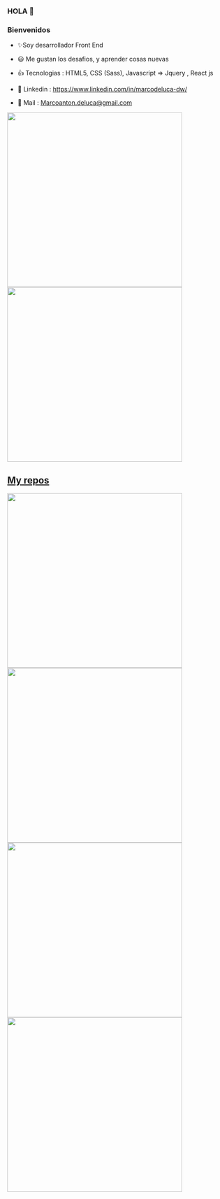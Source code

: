 ### HOLA 👋
###  Bienvenidos 


- ✨Soy desarrollador Front End

- :smiley: Me gustan los desafios, y aprender cosas nuevas 

- :+1: Tecnologias : HTML5, CSS (Sass), Javascript => Jquery  , React js

- :postbox: Linkedin : https://www.linkedin.com/in/marcodeluca-dw/

- :email: Mail : Marcoanton.deluca@gmail.com


<p align="left">
  <a href="https://github.com/antondelu"><img width="400" src="https://github-readme-stats.vercel.app/api?username=antondelu&show_icons=true&theme=react">
  <a href="https://github.com/antondelu"><img width="400" src="https://github-readme-stats.vercel.app/api/top-langs/?username=antondelu&langs_count=10&layout=compact&theme=react">
</p>
    
## My repos
    
<p align="left">
  
   <a href="https://github.com/antondelu/Tienda-on-line"><img width="400" src="https://github-readme-stats.vercel.app/api/pin/?username=antondelu&repo=Tienda-on-line&langs_count=5&theme=react">
  <a href="https://github.com/antondelu/Ecommerce"><img width="400" src="https://github-readme-stats.vercel.app/api/pin/?username=antondelu&card_height=300&&repo=Ecommerce&langs_count=5&layout=compact&theme=react">
  <a href="https://github.com/antondelu/VibraDivina"><img width="400" src="https://github-readme-stats.vercel.app/api/pin/?username=antondelu&repo=VibraDivina&layout=compact&theme=react">
  <a href="https://github.com/antondelu/geolocalizacion"><img width="400" src="https://github-readme-stats.vercel.app/api/pin/?username=antondelu&repo=geolocalizacion&hide=html,scss,css&langs_count=10&layout=compact&theme=react">
</p>  


